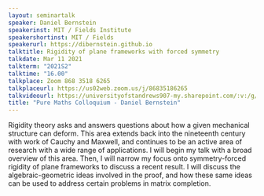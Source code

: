 ```yaml
---
layout: seminartalk
speaker: Daniel Bernstein
speakerinst: MIT / Fields Institute
speakershortinst: MIT / Fields
speakerurl: https://dibernstein.github.io
talktitle: Rigidity of plane frameworks with forced symmetry
talkdate: Mar 11 2021
talkterm: "2021S2"
talktime: "16.00"
talkplace: Zoom 868 3518 6265
talkplaceurl: https://us02web.zoom.us/j/86835186265
talkvideourl: https://universityofstandrews907-my.sharepoint.com/:v:/g/personal/lst6_st-andrews_ac_uk/ESns_7FC8XtLm9T7nJzO5hUBHMoVLo6KEsJLtH2U3dBVoQ?e=BwHvd0
title: "Pure Maths Colloquium - Daniel Bernstein"
---
```


 Rigidity theory asks and answers questions about how a given mechanical structure can deform. This area extends back into the nineteenth century with work of Cauchy and Maxwell, and continues to be an active area of research with a wide range of applications. I will begin my talk with a broad overview of this area. Then, I will narrow my focus onto symmetry-forced rigidity of plane frameworks to discuss a recent result. I will discuss the algebraic-geometric ideas involved in the proof, and how these same ideas can be used to address certain problems in matrix completion.